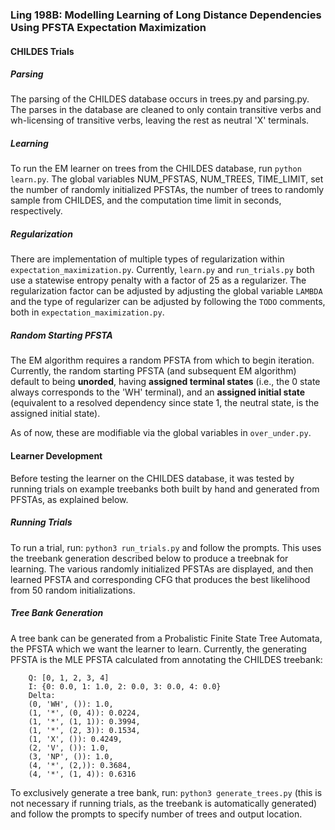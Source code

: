 ### Ling 198B: Modelling Learning of Long Distance Dependencies Using PFSTA Expectation Maximization


#### CHILDES Trials

##### Parsing
The parsing of the CHILDES database occurs in trees.py and parsing.py. The parses in the database are cleaned to only contain transitive verbs and wh-licensing of transitive verbs, leaving the rest as neutral 'X' terminals.

##### Learning
To run the EM learner on trees from the CHILDES database, run ```python learn.py```. The global variables NUM_PFSTAS, NUM_TREES, TIME_LIMIT, set the number of randomly initialized PFSTAs, the number of trees to randomly sample from CHILDES, and the computation time limit in seconds, respectively.

##### Regularization
There are implementation of multiple types of regularization within  ```expectation_maximization.py```. Currently, ```learn.py``` and ```run_trials.py``` both use a statewise entropy penalty with a factor of 25 as a regularizer. The regularization factor can be adjusted by adjusting the global variable ```LAMBDA``` and the type of regularizer can be adjusted by following the ```TODO``` comments, both in ```expectation_maximization.py```.


##### Random Starting PFSTA
The EM algorithm requires a random PFSTA from which to begin iteration. Currently, the random starting PFSTA (and subsequent EM algorithm) default to being **unorded**, having **assigned terminal states** (i.e., the 0 state always corresponds to the 'WH' terminal), and an **assigned initial state** (equivalent to a resolved dependency since state 1, the neutral state, is the assigned initial state). 

As of now, these are modifiable via the global variables in ```over_under.py```.

#### Learner Development
Before testing the learner on the CHILDES database, it was tested by running trials on example treebanks both built by hand and generated from PFSTAs, as explained below.


##### Running Trials
To run a trial, run: ```python3 run_trials.py``` and follow the prompts. This uses the treebank generation described below to produce a treebnak for learning.  The various randomly initialized PFSTAs are displayed, and then learned PFSTA and corresponding CFG that produces the best likelihood from 50 random initializations.

##### Tree Bank Generation
A tree bank can be generated from a  Probalistic Finite State Tree Automata, the PFSTA which we want the learner to learn.
Currently, the generating PFSTA is the MLE PFSTA calculated from annotating the CHILDES treebank: 
```
    Q: [0, 1, 2, 3, 4]
    I: {0: 0.0, 1: 1.0, 2: 0.0, 3: 0.0, 4: 0.0}
    Delta:
    (0, 'WH', ()): 1.0,
    (1, '*', (0, 4)): 0.0224,
    (1, '*', (1, 1)): 0.3994,
    (1, '*', (2, 3)): 0.1534,
    (1, 'X', ()): 0.4249,
    (2, 'V', ()): 1.0,
    (3, 'NP', ()): 1.0,
    (4, '*', (2,)): 0.3684,
    (4, '*', (1, 4)): 0.6316                                 
```
To exclusively generate a tree bank, run: ```python3 generate_trees.py``` (this is not necessary if running trials, as the treebank is automatically generated) and follow the prompts to specify number of trees and output location. 


